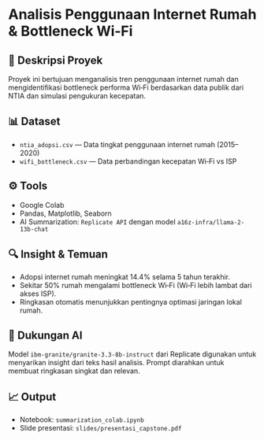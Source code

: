 # Analisis Penggunaan Internet Rumah & Bottleneck Wi‑Fi

## 📌 Deskripsi Proyek
Proyek ini bertujuan menganalisis tren penggunaan internet rumah dan mengidentifikasi bottleneck performa Wi‑Fi berdasarkan data publik dari NTIA dan simulasi pengukuran kecepatan.

## 📊 Dataset
- `ntia_adopsi.csv` — Data tingkat penggunaan internet rumah (2015–2020)
- `wifi_bottleneck.csv` — Data perbandingan kecepatan Wi‑Fi vs ISP

## ⚙️ Tools
- Google Colab
- Pandas, Matplotlib, Seaborn
- AI Summarization: `Replicate API` dengan model `a16z-infra/llama-2-13b-chat`

## 🔍 Insight & Temuan
- Adopsi internet rumah meningkat 14.4% selama 5 tahun terakhir.
- Sekitar 50% rumah mengalami bottleneck Wi‑Fi (Wi‑Fi lebih lambat dari akses ISP).
- Ringkasan otomatis menunjukkan pentingnya optimasi jaringan lokal rumah.

## 🤖 Dukungan AI
Model `ibm-granite/granite-3.3-8b-instruct` dari Replicate digunakan untuk menyarikan insight dari teks hasil analisis. Prompt diarahkan untuk membuat ringkasan singkat dan relevan.

## 📈 Output
- Notebook: `summarization_colab.ipynb`
- Slide presentasi: `slides/presentasi_capstone.pdf`
